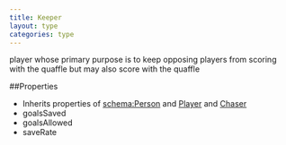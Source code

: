 ```yaml
---
title: Keeper
layout: type
categories: type
---
```


player whose primary purpose is to keep opposing players from scoring with the quaffle but may also score with the quaffle

##Properties

*   Inherits properties of [schema:Person](http://schema.org/Person) and [Player](Player) and [Chaser](Chaser)
*   goalsSaved
*   goalsAllowed
*   saveRate
